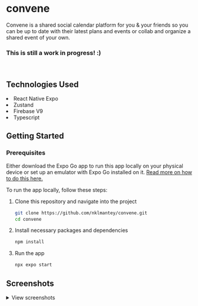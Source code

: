 # convene
Convene is a shared social calendar platform for you &amp; your friends so you can be up to date with their latest plans and events or collab and organize a shared event of your own.


<strong>
<h3>This is still a work in progress! :)</h3>
</strong>

<br />

## Technologies Used        
<li>React Native Expo</li>
<li>Zustand</li>
<li>Firebase V9</li>
<li>Typescript</li>

## Getting Started

### Prerequisites
Either download the Expo Go app to run this app locally on your physical device or set up an emulator with Expo Go installed on it. [Read more on how to do this here.](https://docs.expo.dev/?utm_source=google&utm_medium=cpc&utm_content=search&gclid=CjwKCAjwt52mBhB5EiwA05YKo9ApcV0tDCvRc2lLjmf4kEnshwrvWzpUCQLDWf4sgSq5jG3gGiRhRxoCjUcQAvD_BwE)

To run the app locally, follow these steps:

1. Clone this repository and navigate into the project
   ```sh
   git clone https://github.com/nklmantey/convene.git
   cd convene
   ```
2. Install necessary packages and dependencies
   ```sh
   npm install
   ```
3. Run the app
   ```sh
   npx expo start
   ```

## Screenshots    
<details>
	<summary>View screenshots</summary>
<p align="left">
  <img src="screenshots/login2.jpg" width="320" style="border-radius:50%" />
  <img src="screenshots/signup2.jpg" width="320" style="border-radius:50%" />
  <img src="screenshots/home.jpg" width="320" style="border-radius:50%" />
  <img src="screenshots/home-w-bs.jpg" width="320" style="border-radius:50%" />
  <img src="screenshots/add-event.jpg" width="320" style="border-radius:50%" />
  <img src="screenshots/settings.jpg" width="320" style="border-radius:50%" />
</p>
</details>
